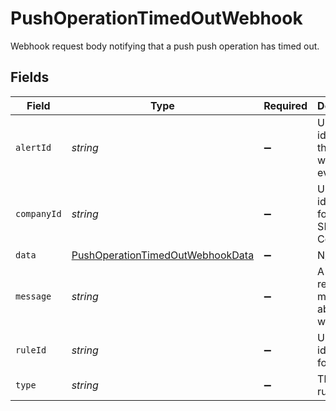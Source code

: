 # PushOperationTimedOutWebhook

Webhook request body notifying that a push push operation has timed out.


## Fields

| Field                                                                                       | Type                                                                                        | Required                                                                                    | Description                                                                                 | Example                                                                                     |
| ------------------------------------------------------------------------------------------- | ------------------------------------------------------------------------------------------- | ------------------------------------------------------------------------------------------- | ------------------------------------------------------------------------------------------- | ------------------------------------------------------------------------------------------- |
| `alertId`                                                                                   | *string*                                                                                    | :heavy_minus_sign:                                                                          | Unique identifier of the webhook event.                                                     |                                                                                             |
| `companyId`                                                                                 | *string*                                                                                    | :heavy_minus_sign:                                                                          | Unique identifier for your SMB in Codat.                                                    | 8a210b68-6988-11ed-a1eb-0242ac120002                                                        |
| `data`                                                                                      | [PushOperationTimedOutWebhookData](../../models/shared/PushOperationTimedOutWebhookData.md) | :heavy_minus_sign:                                                                          | N/A                                                                                         |                                                                                             |
| `message`                                                                                   | *string*                                                                                    | :heavy_minus_sign:                                                                          | A human readable message about the webhook.                                                 |                                                                                             |
| `ruleId`                                                                                    | *string*                                                                                    | :heavy_minus_sign:                                                                          | Unique identifier for the rule.                                                             |                                                                                             |
| `type`                                                                                      | *string*                                                                                    | :heavy_minus_sign:                                                                          | The type of rule.                                                                           |                                                                                             |